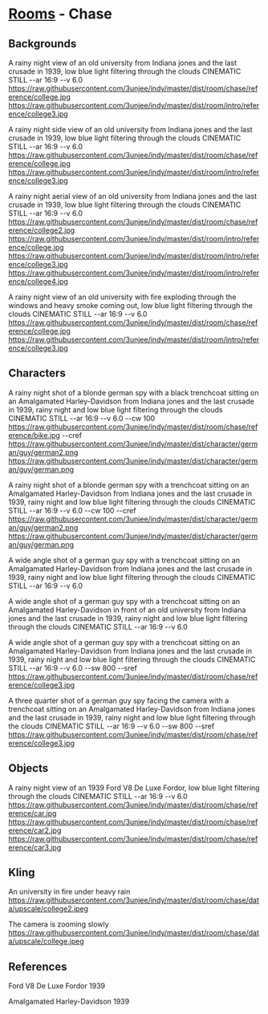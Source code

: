 # [Rooms](../room.md) - Chase

## Backgrounds

A rainy night view of an old university from Indiana jones and the last crusade in 1939, low blue light filtering through the clouds CINEMATIC STILL --ar 16:9 --v 6.0
https://raw.githubusercontent.com/3unjee/indy/master/dist/room/chase/reference/college.jpg
https://raw.githubusercontent.com/3unjee/indy/master/dist/room/intro/reference/college3.jpg 

A rainy night side view of an old university from Indiana jones and the last crusade in 1939, low blue light filtering through the clouds CINEMATIC STILL --ar 16:9 --v 6.0
https://raw.githubusercontent.com/3unjee/indy/master/dist/room/chase/reference/college.jpg
https://raw.githubusercontent.com/3unjee/indy/master/dist/room/intro/reference/college3.jpg 

A rainy night aerial view of an old university from Indiana jones and the last crusade in 1939, low blue light filtering through the clouds CINEMATIC STILL --ar 16:9 --v 6.0
https://raw.githubusercontent.com/3unjee/indy/master/dist/room/chase/reference/college2.jpg
https://raw.githubusercontent.com/3unjee/indy/master/dist/room/intro/reference/college.jpg  https://raw.githubusercontent.com/3unjee/indy/master/dist/room/intro/reference/college3.jpg https://raw.githubusercontent.com/3unjee/indy/master/dist/room/intro/reference/college4.jpg

A rainy night view of an old university with fire exploding through the windows and heavy smoke coming out, low blue light filtering through the clouds CINEMATIC STILL --ar 16:9 --v 6.0
https://raw.githubusercontent.com/3unjee/indy/master/dist/room/chase/reference/college.jpg
https://raw.githubusercontent.com/3unjee/indy/master/dist/room/intro/reference/college3.jpg

## Characters

A rainy night shot of a blonde german spy with a black trenchcoat sitting on an Amalgamated Harley-Davidson from Indiana jones and the last crusade in 1939, rainy night and low blue light filtering through the clouds CINEMATIC STILL --ar 16:9 --v 6.0 --cw 100
https://raw.githubusercontent.com/3unjee/indy/master/dist/room/chase/reference/bike.jpg
--cref https://raw.githubusercontent.com/3unjee/indy/master/dist/character/german/guy/german2.png
https://raw.githubusercontent.com/3unjee/indy/master/dist/character/german/guy/german.png

A rainy night shot of a blonde german spy with a trenchcoat sitting on an Amalgamated Harley-Davidson from Indiana jones and the last crusade in 1939, rainy night and low blue light filtering through the clouds CINEMATIC STILL --ar 16:9 --v 6.0 --cw 100
--cref https://raw.githubusercontent.com/3unjee/indy/master/dist/character/german/guy/german2.png
https://raw.githubusercontent.com/3unjee/indy/master/dist/character/german/guy/german.png

A wide angle shot of a german guy spy with a trenchcoat sitting on an Amalgamated Harley-Davidson from Indiana jones and the last crusade in 1939, rainy night and low blue light filtering through the clouds CINEMATIC STILL --ar 16:9 --v 6.0

A wide angle shot of a german guy spy with a trenchcoat sitting on an Amalgamated Harley-Davidson in front of an old university from Indiana jones and the last crusade in 1939, rainy night and low blue light filtering through the clouds CINEMATIC STILL --ar 16:9 --v 6.0

A wide angle shot of a german guy spy with a trenchcoat sitting on an Amalgamated Harley-Davidson from Indiana jones and the last crusade in 1939, rainy night and low blue light filtering through the clouds CINEMATIC STILL --ar 16:9 --v 6.0 --sw 800
--sref https://raw.githubusercontent.com/3unjee/indy/master/dist/room/chase/reference/college3.jpg

A three quarter shot of a german guy spy facing the camera with a trenchcoat sitting on an Amalgamated Harley-Davidson from Indiana jones and the last crusade in 1939, rainy night and low blue light filtering through the clouds CINEMATIC STILL --ar 16:9 --v 6.0 --sw 800
--sref https://raw.githubusercontent.com/3unjee/indy/master/dist/room/chase/reference/college3.jpg

## Objects

A rainy night view of an 1939 Ford V8 De Luxe Fordor, low blue light filtering through the clouds CINEMATIC STILL --ar 16:9 --v 6.0
https://raw.githubusercontent.com/3unjee/indy/master/dist/room/chase/reference/car.jpg
https://raw.githubusercontent.com/3unjee/indy/master/dist/room/chase/reference/car2.jpg
https://raw.githubusercontent.com/3unjee/indy/master/dist/room/chase/reference/car3.jpg

## Kling

An university in fire under heavy rain
https://raw.githubusercontent.com/3unjee/indy/master/dist/room/chase/data/upscale/college2.jpeg

The camera is zooming slowly
https://raw.githubusercontent.com/3unjee/indy/master/dist/room/chase/data/upscale/college.jpeg

## References

Ford V8 De Luxe Fordor 1939

Amalgamated Harley-Davidson 1939
